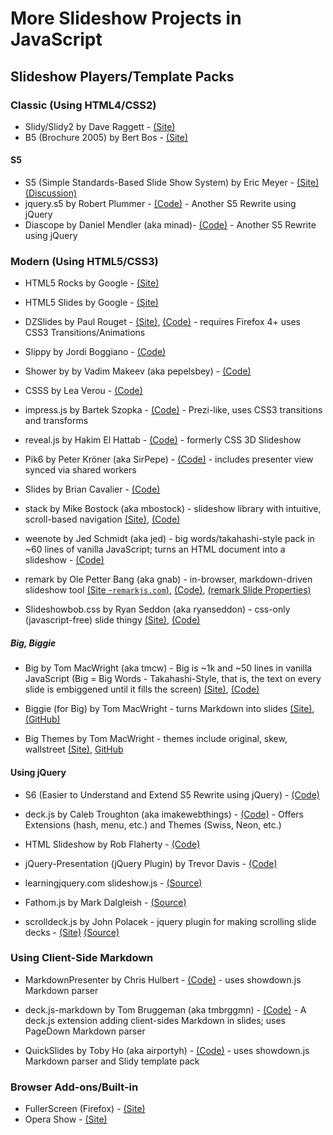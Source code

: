 # More Slideshow Projects in JavaScript

## Slideshow Players/Template Packs 


### Classic (Using HTML4/CSS2)

* Slidy/Slidy2 by Dave Raggett - [(Site)](http://www.w3.org/Talks/Tools/Slidy2)
* B5 (Brochure 2005) by Bert Bos - [(Site)](http://www.w3.org/Talks/B5example/)

#### S5

* S5 (Simple Standards-Based Slide Show System) by Eric Meyer - [(Site)](http://meyerweb.com/eric/tools/s5) [(Discussion)](http://groups.google.com/group/s5project)
* jquery.s5 by Robert Plummer - [(Code)](http://code.google.com/p/jquerys5)  - Another S5 Rewrite using jQuery 
* Diascope by Daniel Mendler (aka minad)- [(Code)](https://github.com/minad/diascope) - Another S5 Rewrite using jQuery


### Modern (Using HTML5/CSS3)

* HTML5 Rocks by Google -
  [(Site)](http://code.google.com/p/html5rocks/wiki/Slides)

* HTML5 Slides by Google -
  [(Site)](http://code.google.com/p/html5slides)

* DZSlides by Paul Rouget -
  [(Site)](http://paulrouget.com/dzslides),
  [(Code)](https://github.com/paulrouget/dzslides) -
  requires Firefox 4+ uses CSS3 Transitions/Animations

* Slippy by Jordi Boggiano -
  [(Code)](http://github.com/Seldaek/slippy)

* Shower by by Vadim Makeev (aka pepelsbey) -
  [(Code)](https://github.com/pepelsbey/shower)

* CSSS by Lea Verou -
  [(Code)](https://github.com/LeaVerou/CSSS) 

* impress.js by Bartek Szopka -
  [(Code)](https://github.com/bartaz/impress.js) -
  Prezi-like, uses CSS3 transitions and transforms

* reveal.js by Hakim El Hattab -
  [(Code)](https://github.com/hakimel/reveal.js) -
  formerly CSS 3D Slideshow

* Pik6 by Peter Kröner (aka SirPepe) -
  [(Code)](https://github.com/SirPepe/Pik6) -
  includes presenter view synced via shared workers

* Slides by Brian Cavalier -
  [(Code)](https://github.com/briancavalier/slides)

* stack by Mike Bostock (aka mbostock) -
  slideshow library with intuitive, scroll-based navigation 
  [(Site)](http://mbostock.github.io/stack),
  [(Code)](https://github.com/mbostock/stack)

* weenote by Jed Schmidt (aka jed) -
  big words/takahashi-style pack in ~60 lines of vanilla JavaScript; turns an HTML document into a slideshow -
  [(Code)](https://github.com/jed/weenote)

* remark by Ole Petter Bang (aka gnab) -
  in-browser, markdown-driven slideshow tool
  [(Site -`remarkjs.com`)](http://remarkjs.com),
  [(Code)](https://github.com/gnab/remark),
  [(remark Slide Properties)](https://github.com/gnab/remark/wiki/Slide-Properties)

* Slideshowbob.css by Ryan Seddon (aka ryanseddon) -
  css-only (javascript-free) slide thingy
  [(Site)](http://ryanseddon.github.io/slideshowbob),
  [(Code)](https://github.com/ryanseddon/slideshowbob)


##### Big, Biggie

* Big by Tom MacWright (aka tmcw) -
  Big is ~1k and ~50 lines in vanilla JavaScript (Big = Big Words - Takahashi-Style, that is, the text on every slide is embiggened until it fills the screen)
  [(Site)](http://macwright.org/big),
  [(Code)](https://github.com/tmcw/big)

* Biggie (for Big) by Tom MacWright -
  turns Markdown into slides
  [(Site)](http://macwright.org/biggie),
  [(GitHub)](https://github.com/tmcw/biggie)

* Big Themes by Tom MacWright -
  themes include original, skew, wallstreet 
  [(Site)](http://macwright.org/big-themes),
  [GitHub](https://github.com/tmcw/big-themes)




#### Using jQuery

* S6 (Easier to Understand and Extend S5 Rewrite using jQuery) -
  [(Code)](http://github.com/geraldb/s6)

* deck.js by Caleb Troughton (aka imakewebthings) -
  [(Code)](https://github.com/imakewebthings/deck.js) -
  Offers Extensions (hash, menu, etc.) and Themes (Swiss, Neon, etc.) 

* HTML Slideshow by Rob Flaherty -
  [(Code)](https://github.com/robflaherty/html-slideshow)

* jQuery-Presentation (jQuery Plugin) by Trevor Davis -
  [(Code)](http://github.com/davist11/jQuery-Presentation) 

* learningjquery.com slideshow.js -
  [(Source)](http://pres.learningjquery.com/scripts/slideshow.js)

* Fathom.js by Mark Dalgleish -
  [(Source)](https://github.com/markdalgleish/fathom)

* scrolldeck.js by John Polacek -
  jquery plugin for making scrolling slide decks -
  [(Site)](http://johnpolacek.github.io/scrolldeck.js) [(Source)](https://github.com/johnpolacek/scrolldeck.js)



### Using Client-Side Markdown

* MarkdownPresenter by Chris Hulbert -
  [(Code)](https://github.com/chrishulbert/MarkdownPresenter) -
  uses showdown.js Markdown parser  

* deck.js-markdown by Tom Bruggeman (aka tmbrggmn) -
  [(Code)](https://github.com/tmbrggmn/deck.js-markdown) -
  A deck.js extension adding client-sides Markdown in slides; uses PageDown  Markdown parser

* QuickSlides by Toby Ho (aka airportyh) -
  [(Code)](https://github.com/airportyh/QuickSlides) -
  uses showdown.js Markdown parser and Slidy template pack



### Browser Add-ons/Built-in

* FullerScreen (Firefox) - [(Site)](https://addons.mozilla.org/en-US/firefox/addon/4650)
* Opera Show - [(Site)](http://people.opera.com/howcome/2004/operashow/tutorial.html)
